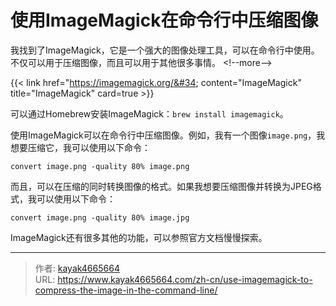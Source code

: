 # 使用ImageMagick在命令行中压缩图像

我找到了ImageMagick，它是一个强大的图像处理工具，可以在命令行中使用。不仅可以用于压缩图像，而且可以用于其他很多事情。
&lt;!--more--&gt;

{{&lt; link href=&#34;https://imagemagick.org/&#34; content=&#34;ImageMagick&#34; title=&#34;ImageMagick&#34; card=true &gt;}}

可以通过Homebrew安装ImageMagick：`brew install imagemagick`。

使用ImageMagick可以在命令行中压缩图像。例如，我有一个图像`image.png`，我想要压缩它，我可以使用以下命令：

```
convert image.png -quality 80% image.png
```

而且，可以在压缩的同时转换图像的格式。如果我想要压缩图像并转换为JPEG格式，我可以使用以下命令：

```
convert image.png -quality 80% image.jpg
```

ImageMagick还有很多其他的功能，可以参照官方文档慢慢探索。

---

> 作者: [kayak4665664](https://github.com/kayak4665664)  
> URL: https://www.kayak4665664.com/zh-cn/use-imagemagick-to-compress-the-image-in-the-command-line/  

